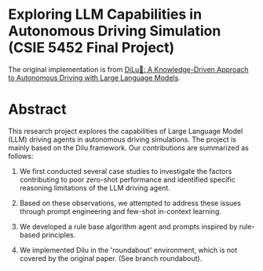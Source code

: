 # Exploring LLM Capabilities in Autonomous Driving Simulation (CSIE 5452 Final Project)

The original implementation is from [DiLu🐴: A Knowledge-Driven Approach to Autonomous Driving with Large Language Models](https://github.com/PJLab-ADG/DiLu).

# Abstract

This research project explores the capabilities of Large Language Model (LLM) driving agents in autonomous driving simulations. The project is mainly based on the Dilu framework. Our contributions are summarized as follows:

1. We first conducted several case studies to investigate the factors contributing to poor zero-shot performance and identified specific reasoning limitations of the LLM driving agent. 

2. Based on these observations, we attempted to address these issues through prompt engineering and few-shot in-context learning. 

3. We developed a rule base algorithm agent and prompts inspired by rule-based principles.

4. We implemented Dilu in the 'roundabout' environment, which is not covered by the original paper. (See branch roundabout).
